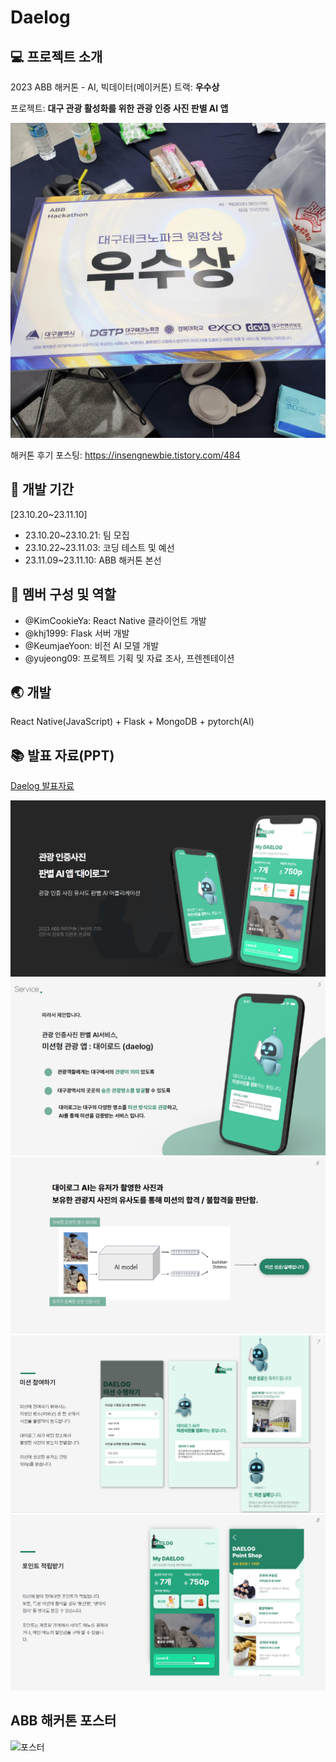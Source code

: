 # Daelog

## 💻 프로젝트 소개

2023 ABB 해커톤 - AI, 빅데이터(메이커톤) 트랙: **우수상**

프로젝트: **대구 관광 활성화를 위한 관광 인증 사진 판별 AI 앱**

![우수상](./public/Daelog-image.jpg)

해커톤 후기 포스팅: <https://insengnewbie.tistory.com/484>

## :calendar: 개발 기간

[23.10.20~23.11.10]

- 23.10.20~23.10.21: 팀 모집
- 23.10.22~23.11.03: 코딩 테스트 및 예선
- 23.11.09~23.11.10: ABB 해커톤 본선

## 👋 멤버 구성 및 역할

- @KimCookieYa: React Native 클라이언트 개발
- @khj1999: Flask 서버 개발
- @KeumjaeYoon: 비전 AI 모델 개발
- @yujeong09: 프로젝트 기획 및 자료 조사, 프렌젠테이션

## 🌏 개발

React Native(JavaScript) + Flask + MongoDB + pytorch(AI)

## 📚 발표 자료(PPT)

[Daelog 발표자료](./public/Daelog-발표자료.pdf)

![](./public/Daelog-ppt1.png)
![](./public/Daelog-ppt2.png)
![](./public/Daelog-ppt3.png)
![](./public/Daelog-ppt4.png)
![](./public/Daelog-ppt5.png)

## ABB 해커톤 포스터

![포스터](./public/ABB-Poster.png)
